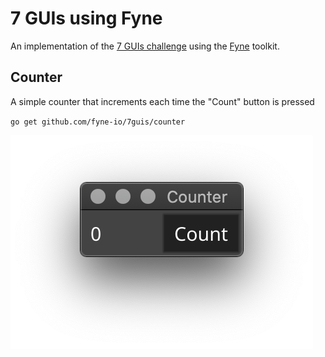 # 7 GUIs using Fyne

An implementation of the [7 GUIs challenge](https://eugenkiss.github.io/7guis/)
using the [Fyne](https://fyne.io) toolkit.

## Counter

A simple counter that increments each time the "Count" button is pressed

`go get github.com/fyne-io/7guis/counter`

![](img/counter.png)

